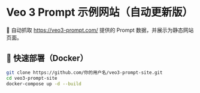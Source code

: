 # Veo 3 Prompt 示例网站（自动更新版）

📌 自动抓取 https://veo3-prompt.com/ 提供的 Prompt 数据，并展示为静态网站页面。

## 🐳 快速部署（Docker）

```bash
git clone https://github.com/你的用户名/veo3-prompt-site.git
cd veo3-prompt-site
docker-compose up -d --build
